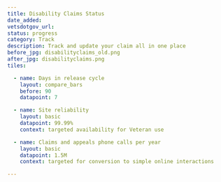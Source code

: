 ```yaml
---
title: Disability Claims Status
date_added:
vetsdotgov_url:
status: progress
category: Track
description: Track and update your claim all in one place
before_jpg: disabilityclaims_old.png
after_jpg: disabilityclaims.png
tiles:

  - name: Days in release cycle
    layout: compare_bars
    before: 90
    datapoint: 7

  - name: Site reliability
    layout: basic
    datapoint: 99.99%
    context: targeted availability for Veteran use

  - name: Claims and appeals phone calls per year
    layout: basic
    datapoint: 1.5M
    context: targeted for conversion to simple online interactions

---
```

